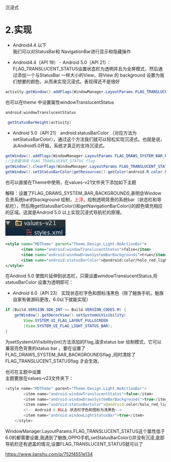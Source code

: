 沉浸式

# 2.实现
* Android4.4 以下  
  我们可以对StatusBar和 NavigationBar进行显示和隐藏操作

* Android4.4（API 19） - Android 5.0（API 21）：
  FLAG_TRANSLUCENT_STATUS设置状态栏为透明并且为全屏模式，然后通过添加一个与StatusBar 一样大小的View，将View 的 background 设置为我们想要的颜色，从而来实现沉浸式。表现得还不是很好
```java
activity.getWindow().addFlags(WindowManager.LayoutParams.FLAG_TRANSLUCENT_STATUS);
```
也可以在theme 中设置属性windowTranslucentStatus
```java
android:windowTranslucentStatus
```

```java
 getStatusBarHeight(activity)
 ```

* Android 5.0（API 21）
 android:statusBarColor （对应方法为 setStatusBarColor），通过这个方法我们就可以轻松实现沉浸式。也就是说，从Android5.0开始，系统才真正的支持沉浸式。

 ```java
getWindow().addFlags(WindowManager.LayoutParams.FLAG_DRAWS_SYSTEM_BAR_BACKGROUNDS);
//注意要清除 FLAG_TRANSLUCENT_STATUS flag
getWindow().clearFlags(WindowManager.LayoutParams.FLAG_TRANSLUCENT_STATUS);
getWindow().setStatusBarColor(getResources().getColor(android.R.color.holo_red_light));
```

也可以直接在Theme中使用，在values-v21文件夹下添加如下主题

解释：设置了FLAG_DRAWS_SYSTEM_BAR_BACKGROUNDS,表明会Window负责系统bar的background 绘制，<font color="#dd0000">上浮</font>，绘制透明背景的系统bar（状态栏和导航栏），然后用getStatusBarColor()和getNavigationBarColor()的颜色填充相应的区域。这就是Android 5.0 以上实现沉浸式导航栏的原理。

<img src="image/chenji_1.png" height="50" />  

 ```xml
<style name="MDTheme" parent="Theme.Design.Light.NoActionBar">
        <item name="android:windowTranslucentStatus">false</item>
        <item name="android:windowDrawsSystemBarBackgrounds">true</item>
        <item name="android:statusBarColor">@android:color/holo_red_light</item>
</style>
 ```

在Android 5.0 使图片延伸到状态栏，只需设置windowTranslucentStatus,将 statusBarColor 设置为透明即可：
<style name="ImageTranslucentTheme" parent="Theme.AppCompat.DayNight.NoActionBar">
        <item name="android:windowTranslucentNavigation">true</item>
        <item name="android:windowTranslucentStatus">true</item>
        <!-- 设置statusBarColor 为透明-->
        <item name="android:statusBarColor">@android:color/transparent</item>
    </style>

 * Android 6.0（API 23）
  实现状态栏字色和图标浅黑色（除了魅族手机，魅族自家有做源码更改，6.0以下就能实现）

```java
if (Build.VERSION.SDK_INT >= Build.VERSION_CODES.M) {
    getWindow().getDecorView().setSystemUiVisibility(
        View.SYSTEM_UI_FLAG_LAYOUT_FULLSCREEN
        |View.SYSTEM_UI_FLAG_LIGHT_STATUS_BAR);
}
```
为setSystemUiVisibility(int)方法添加的Flag,请求status bar 绘制模式，它可以兼容亮色背景的status bar 。要在设置了FLAG_DRAWS_SYSTEM_BAR_BACKGROUNDSflag ,同时清除了FLAG_TRANSLUCENT_STATUSflag 才会生效。


也可在主题中设置  
主题要放在values-v23文件夹下：
```java
<style name="MDTheme" parent="Theme.Design.Light.NoActionBar">
        <item name="android:windowTranslucentStatus">false</item>
        <item name="android:windowDrawsSystemBarBackgrounds">true</item>
        <item name="android:statusBarColor">@android:color/holo_red_light</item>
        <!-- Android 6.0以上 状态栏字色和图标为浅黑色-->
        <item name="android:windowLightStatusBar">true</item>
    </style>
```

WindowManager.LayoutParams.FLAG_TRANSLUCENT_STATUS这个属性低于6.0的都需要设置,我遇到了魅族,OPPO手机,setStatusBarColor()并没有沉浸,底部导航栏还有遮盖的情况,设置FLAG_TRANSLUCENT_STATUS就可以了


https://www.jianshu.com/p/752f4551e134